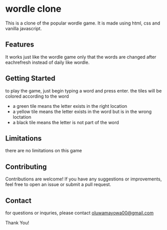 # wordle clone

This is a clone of the popular wordle game. It is made using html, css and vanilla javascript.

## Features

It works just like the wordle game only that the words are changed after eachrefresh instead of daily like wordle.

## Getting Started

to play the game, just begin typing a word and press enter. the tiles will be colored according to the word

- a green tile means the letter exists in the right location
- a yellow tile means the letter exists in the word but is in the wrong loctation
- a black tile means the letter is not part of the word

## Limitations

there are no limitations on this game

## Contributing

Contributions are welcome! If you have any suggestions or improvements, feel free to open an issue or submit a pull request.

## Contact

for questions or inquries, please contact oluwamayowa00@gmail.com

Thank You!
